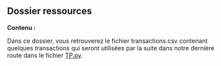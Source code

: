 ## Dossier ressources

**Contenu :**

Dans ce dossier, vous retrouverez le fichier transactions.csv contenant quelques transactions qui seront utilisées par la suite dans notre dernière route dans le fichier [TP.py](https://github.com/Naofel-eal/4A_SQR_CI-CD/blob/main/TP.py).

